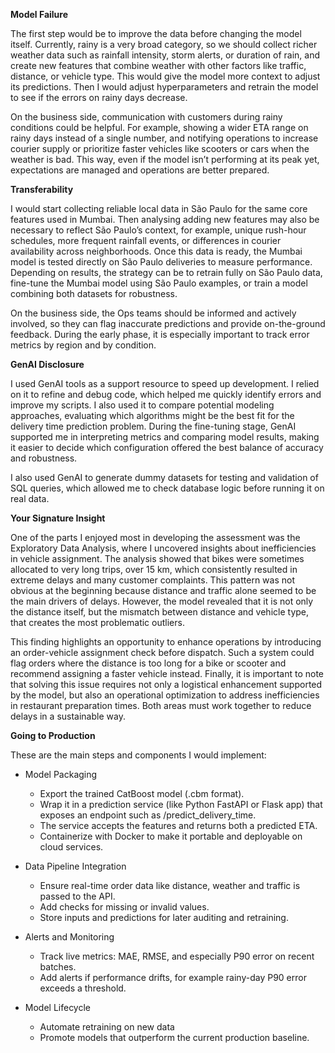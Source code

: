 **Model Failure**

The first step would be to improve the data before changing the model itself. Currently, rainy is a very broad category, so we should collect richer weather data such as rainfall intensity, storm alerts, or duration of rain, and create new features that combine weather with other factors like traffic, distance, or vehicle type. This would give the model more context to adjust its predictions. Then I would adjust hyperparameters and retrain the model to see if the errors on rainy days decrease.

On the business side, communication with customers during rainy conditions could be helpful. For example, showing a wider ETA range on rainy days instead of a single number, and notifying operations to increase courier supply or prioritize faster vehicles like scooters or cars when the weather is bad. This way, even if the model isn’t performing at its peak yet, expectations are managed and operations are better prepared.

**Transferability**

I would start collecting reliable local data in São Paulo for the same core features used in Mumbai. Then analysing adding new features may also be necessary to reflect São Paulo’s context, for example, unique rush-hour schedules, more frequent rainfall events, or differences in courier availability across neighborhoods. Once this data is ready, the Mumbai model is tested directly on São Paulo deliveries to measure performance. Depending on results, the strategy can be to retrain fully on São Paulo data, fine-tune the Mumbai model using São Paulo examples, or train a model combining both datasets for robustness.

On the business side, the Ops teams should be informed and actively involved, so they can flag inaccurate predictions and provide on-the-ground feedback. During the early phase, it is especially important to track error metrics by region and by condition. 

**GenAI Disclosure**

I used GenAI tools as a support resource to speed up development. I relied on it to refine and debug code, which helped me quickly identify errors and improve my scripts. I also used it to compare potential modeling approaches, evaluating which algorithms might be the best fit for the delivery time prediction problem. During the fine-tuning stage, GenAI supported me in interpreting metrics and comparing model results, making it easier to decide which configuration offered the best balance of accuracy and robustness.

I also used GenAI to generate dummy datasets for testing and validation of SQL queries, which allowed me to check database logic before running it on real data.

**Your Signature Insight**

One of the parts I enjoyed most in developing the assessment was the Exploratory Data Analysis, where I uncovered insights about inefficiencies in vehicle assignment. The analysis showed that bikes were sometimes allocated to very long trips, over 15 km, which consistently resulted in extreme delays and many customer complaints. This pattern was not obvious at the beginning because distance and traffic alone seemed to be the main drivers of delays. However, the model revealed that it is not only the distance itself, but the mismatch between distance and vehicle type, that creates the most problematic outliers.

This finding highlights an opportunity to enhance operations by introducing an order-vehicle assignment check before dispatch. Such a system could flag orders where the distance is too long for a bike or scooter and recommend assigning a faster vehicle instead. Finally, it is important to note that solving this issue requires not only a logistical enhancement supported by the model, but also an operational optimization to address inefficiencies in restaurant preparation times. Both areas must work together to reduce delays in a sustainable way.

**Going to Production**

These are the main steps and components I would implement:

- Model Packaging
    - Export the trained CatBoost model (.cbm format).
    - Wrap it in a prediction service (like Python FastAPI or Flask app) that exposes an endpoint such as /predict_delivery_time.
    - The service accepts the features and returns both a predicted ETA.
    - Containerize with Docker to make it portable and deployable on cloud services.


- Data Pipeline Integration
    - Ensure real-time order data like distance, weather and traffic is passed to the API.
    - Add checks for missing or invalid values.
    - Store inputs and predictions for later auditing and retraining.


- Alerts and Monitoring
    - Track live metrics: MAE, RMSE, and especially P90 error on recent batches.
    - Add alerts if performance drifts, for example rainy-day P90 error exceeds a threshold.


- Model Lifecycle
    - Automate retraining on new data
    - Promote models that outperform the current production baseline.


